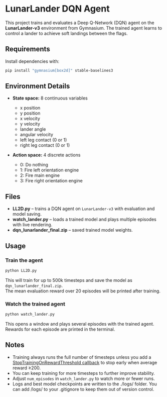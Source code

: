# LunarLander DQN Agent

This project trains and evaluates a Deep Q-Network (DQN) agent on the **LunarLander-v3** environment from Gymnasium. The trained agent learns to control a lander to achieve soft landings between the flags.

## Requirements
Install dependencies with:
```bash
pip install "gymnasium[box2d]" stable-baselines3
```

## Environment Details
- **State space:** 8 continuous variables
  -  x position
  -  y position
  -  x velocity
  -  y velocity
  -  lander angle
  -  angular velocity
  -  left leg contact (0 or 1)
  -  right leg contact (0 or 1)  

- **Action space:** 4 discrete actions  
  - 0: Do nothing  
  - 1: Fire left orientation engine  
  - 2: Fire main engine  
  - 3: Fire right orientation engine

## Files
- **LL2D.py** – trains a DQN agent on `LunarLander-v3` with evaluation and model saving.  
- **watch_lander.py** – loads a trained model and plays multiple episodes with live rendering.   
- **dqn_lunarlander_final.zip** – saved trained model weights.


## Usage

### Train the agent
```bash
python LL2D.py
```

This will train for up to 500k timesteps and save the model as `dqn_lunarlander_final.zip`.  
The mean evaluation reward over 20 episodes will be printed after training.

### Watch the trained agent
```bash
python watch_lander.py
```

This opens a window and plays several episodes with the trained agent.  
Rewards for each episode are printed in the terminal.


## Notes
- Training always runs the full number of timesteps unless you add a [StopTrainingOnRewardThreshold callback](https://stable-baselines3.readthedocs.io/en/stable/guide/callbacks.html) to stop early when average reward ≥200.  
- You can keep training for more timesteps to further improve stability.  
- Adjust `num_episodes` in `watch_lander.py` to watch more or fewer runs.
- Logs and best model checkpoints are written to the ./logs/ folder. You can add /logs/ to your .gitignore to keep them out of version control.
